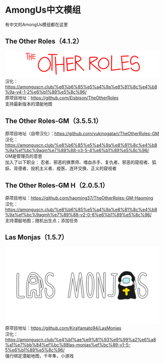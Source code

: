 # AmongUs中文模组
有中文的AmongUs模组都在这里
## The Other Roles（4.1.2）
![image](https://github.com/AmongUsModChina/AmongUsMod-Chinese-/blob/main/TheOtherRolesLogo.png) <br> 
汉化：https://amonguscn.club/%e8%b6%85%e5%a4%9a%e8%81%8c%e4%b8%9a-v4-1-2%e6%b1%89%e5%8c%96/<br>
原项目地址：https://github.com/Eisbison/TheOtherRoles<br>
支持最新版本的潜艇地图<br>
## The Other Roles-GM（3.5.5.1）
原项目地址（自带汉化）：https://github.com/yukinogatari/TheOtherRoles-GM<br>
汉化：https://amonguscn.club/%e8%b6%85%e5%a4%9a%e8%81%8c%e4%b8%9a%ef%bc%9agm%e7%89%88-v3-5-4%e6%b1%89%e5%8c%96/<br>
GM是管理员的意思<br>
加入了以下职业：
忍者、邪恶的换票师、嗜血杀手、复仇者、邪恶的窥视者、狐妖、背德者、投机主义者、疫医、连环交换、正义的窥视者<br>
## The Other Roles-GM H（2.0.5.1）
原项目地址：https://github.com/haoming37/TheOtherRoles-GM-Haoming<br>
汉化：https://amonguscn.club/%e8%b6%85%e5%a4%9a%e8%81%8c%e4%b8%9a%ef%bc%9agmh%e7%89%88-v2-0-6%e6%b1%89%e5%8c%96/<br>
支持潜艇地图；随机出生点；添加任务
## Las Monjas（1.5.7）
![image](https://github.com/AmongUsModChina/AmongUsMod-Chinese-/blob/main/LasMonjas_banner.png) <br> 
原项目地址：https://github.com/KiraYamato94/LasMonjas<br>
汉化：https://amonguscn.club/%e4%bf%ae%e9%81%93%e9%99%a2%e6%a8%a1%e7%bb%84%ef%bc%88las-monjas%ef%bc%89-v1-5-5%e6%b1%89%e5%8c%96/<br>
强行绑定潜艇地图，千年隼，小游戏
